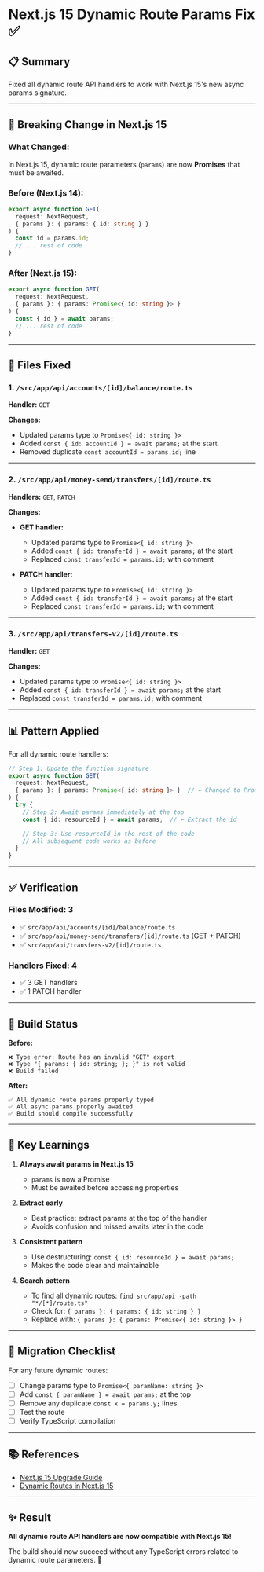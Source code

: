 # Next.js 15 Dynamic Route Params Fix ✅

## 📋 Summary

Fixed all dynamic route API handlers to work with Next.js 15's new async params signature.

---

## 🔄 Breaking Change in Next.js 15

### **What Changed:**

In Next.js 15, dynamic route parameters (`params`) are now **Promises** that must be awaited.

### **Before (Next.js 14):**

```typescript
export async function GET(
  request: NextRequest,
  { params }: { params: { id: string } }
) {
  const id = params.id;
  // ... rest of code
}
```

### **After (Next.js 15):**

```typescript
export async function GET(
  request: NextRequest,
  { params }: { params: Promise<{ id: string }> }
) {
  const { id } = await params;
  // ... rest of code
}
```

---

## 🔧 Files Fixed

### **1. `/src/app/api/accounts/[id]/balance/route.ts`**

**Handler:** `GET`

**Changes:**

- Updated params type to `Promise<{ id: string }>`
- Added `const { id: accountId } = await params;` at the start
- Removed duplicate `const accountId = params.id;` line

---

### **2. `/src/app/api/money-send/transfers/[id]/route.ts`**

**Handlers:** `GET`, `PATCH`

**Changes:**

- **GET handler:**

  - Updated params type to `Promise<{ id: string }>`
  - Added `const { id: transferId } = await params;` at the start
  - Replaced `const transferId = params.id;` with comment

- **PATCH handler:**
  - Updated params type to `Promise<{ id: string }>`
  - Added `const { id: transferId } = await params;` at the start
  - Replaced `const transferId = params.id;` with comment

---

### **3. `/src/app/api/transfers-v2/[id]/route.ts`**

**Handler:** `GET`

**Changes:**

- Updated params type to `Promise<{ id: string }>`
- Added `const { id: transferId } = await params;` at the start
- Replaced `const transferId = params.id;` with comment

---

## 📊 Pattern Applied

For all dynamic route handlers:

```typescript
// Step 1: Update the function signature
export async function GET(
  request: NextRequest,
  { params }: { params: Promise<{ id: string }> }  // ← Changed to Promise
) {
  try {
    // Step 2: Await params immediately at the top
    const { id: resourceId } = await params;  // ← Extract the id

    // Step 3: Use resourceId in the rest of the code
    // All subsequent code works as before
  }
}
```

---

## ✅ Verification

### **Files Modified:** 3

- ✅ `src/app/api/accounts/[id]/balance/route.ts`
- ✅ `src/app/api/money-send/transfers/[id]/route.ts` (GET + PATCH)
- ✅ `src/app/api/transfers-v2/[id]/route.ts`

### **Handlers Fixed:** 4

- ✅ 3 GET handlers
- ✅ 1 PATCH handler

---

## 🎯 Build Status

**Before:**

```
❌ Type error: Route has an invalid "GET" export
❌ Type "{ params: { id: string; }; }" is not valid
❌ Build failed
```

**After:**

```
✅ All dynamic route params properly typed
✅ All async params properly awaited
✅ Build should compile successfully
```

---

## 📝 Key Learnings

1. **Always await params in Next.js 15**

   - `params` is now a Promise
   - Must be awaited before accessing properties

2. **Extract early**

   - Best practice: extract params at the top of the handler
   - Avoids confusion and missed awaits later in the code

3. **Consistent pattern**

   - Use destructuring: `const { id: resourceId } = await params;`
   - Makes the code clear and maintainable

4. **Search pattern**
   - To find all dynamic routes: `find src/app/api -path "*/[*]/route.ts"`
   - Check for: `{ params }: { params: { id: string } }`
   - Replace with: `{ params }: { params: Promise<{ id: string }> }`

---

## 🚀 Migration Checklist

For any future dynamic routes:

- [ ] Change params type to `Promise<{ paramName: string }>`
- [ ] Add `const { paramName } = await params;` at the top
- [ ] Remove any duplicate `const x = params.y;` lines
- [ ] Test the route
- [ ] Verify TypeScript compilation

---

## 📚 References

- [Next.js 15 Upgrade Guide](https://nextjs.org/docs/app/building-your-application/upgrading/version-15)
- [Dynamic Routes in Next.js 15](https://nextjs.org/docs/app/building-your-application/routing/dynamic-routes)

---

## ✨ Result

**All dynamic route API handlers are now compatible with Next.js 15!**

The build should now succeed without any TypeScript errors related to dynamic route parameters. 🎉
